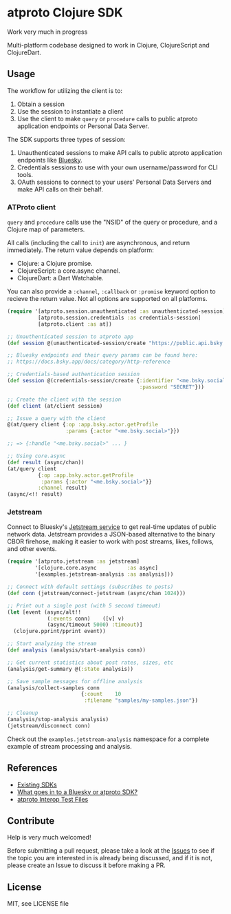 # atproto Clojure SDK

Work very much in progress

Multi-platform codebase designed to work in Clojure, ClojureScript and ClojureDart.

## Usage

The workflow for utilizing the client is to:

1. Obtain a session
2. Use the session to instantiate a client
2. Use the client to make `query` or `procedure` calls to public atproto application endpoints or Personal Data Server.

The SDK supports three types of session:
1. Unauthenticated sessions to make API calls to public atproto application endpoints like [Bluesky](https://docs.bsky.app/docs/category/http-reference).
2. Credentials sessions to use with your own username/password for CLI tools.
3. OAuth sessions to connect to your users' Personal Data Servers and make API calls on their behalf.

### ATProto client

`query` and `procedure` calls use the "NSID" of the query or procedure, and a Clojure map of parameters.

All calls (including the call to `init`) are asynchronous, and return immediately. The return value depends on platform:

- Clojure: a Clojure promise.
- ClojureScript: a core.async channel.
- ClojureDart: a Dart Watchable.

You can also provide a `:channel`, `:callback` or `:promise` keyword option to recieve the return value. Not all options are supported on all platforms.


```clojure
(require '[atproto.session.unauthenticated :as unauthenticated-session]
          [atproto.session.credentials :as credentials-session]
          [atproto.client :as at])

;; Unauthenticated session to atproto app
(def session @(unauthenticated-session/create "https://public.api.bsky.app"))

;; Bluesky endpoints and their query params can be found here:
;; https://docs.bsky.app/docs/category/http-reference

;; Credentials-based authentication session
(def session @(credentials-session/create {:identifier "<me.bsky.social>"
                                           :password "SECRET"}))

;; Create the client with the session
(def client (at/client session)

;; Issue a query with the client
@(at/query client {:op :app.bsky.actor.getProfile
                   :params {:actor "<me.bsky.social>"}})

;; => {:handle "<me.bsky.social>" ... }

;; Using core.async
(def result (async/chan))
(at/query client
          {:op :app.bsky.actor.getProfile
           :params {:actor "<me.bsky.social>"}}
          :channel result)
(async/<!! result)
```

### Jetstream

Connect to Bluesky's [Jetstream service](https://docs.bsky.app/blog/jetstream) to get real-time updates of public network data. Jetstream provides a JSON-based alternative to the binary CBOR firehose, making it easier to work with post streams, likes, follows, and other events.

```clojure
(require '[atproto.jetstream :as jetstream]
         '[clojure.core.async          :as async]
         '[examples.jetstream-analysis :as analysis]))

;; Connect with default settings (subscribes to posts)
(def conn (jetstream/connect-jetstream (async/chan 1024)))

;; Print out a single post (with 5 second timeout)
(let [event (async/alt!!
             (:events conn)    ([v] v)
             (async/timeout 5000) :timeout)]
  (clojure.pprint/pprint event))

;; Start analyzing the stream
(def analysis (analysis/start-analysis conn))

;; Get current statistics about post rates, sizes, etc
(analysis/get-summary @(:state analysis))

;; Save sample messages for offline analysis
(analysis/collect-samples conn
                        {:count    10
                         :filename "samples/my-samples.json"})

;; Cleanup
(analysis/stop-analysis analysis)
(jetstream/disconnect conn)
```

Check out the `examples.jetstream-analysis` namespace for a complete example of stream processing and analysis.

## References

- [Existing SDKs](https://atproto.com/sdks)
- [What goes in to a Bluesky or atproto SDK?](https://github.com/bluesky-social/atproto/discussions/2415)
- [atproto Interop Test Files](https://github.com/bluesky-social/atproto-interop-tests)

## Contribute

Help is very much welcomed!

Before submitting a pull request, please take a look at the [Issues](https://github.com/goshatch/atproto-clojure/issues) to see if the topic you are interested in is already being discussed, and if it is not, please create an Issue to discuss it before making a PR.

## License

MIT, see LICENSE file
